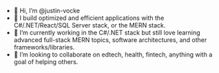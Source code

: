 - 👋 Hi, I’m @justin-vocke
- 👀 I build optimized and efficient applications with the C#/.NET/React/SQL Server stack, or the MERN stack. 
- 🌱 I’m currently working in the C#/.NET stack but still love learning advanced full-stack MERN topics, software architectures, and other frameworks/libraries.
- 💞️ I’m looking to collaborate on edtech, health, fintech, anything with a goal of helping others.


<!---
justin-vocke/justin-vocke is a ✨ special ✨ repository because its `README.md` (this file) appears on your GitHub profile.
You can click the Preview link to take a look at your changes.
--->
